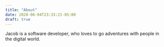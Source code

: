 ```yaml
---
title: "About"
date: 2020-06-04T23:33:21-05:00
draft: true
---
```


Jacob is a software developer, who loves to go adventures with people in the digital world.
